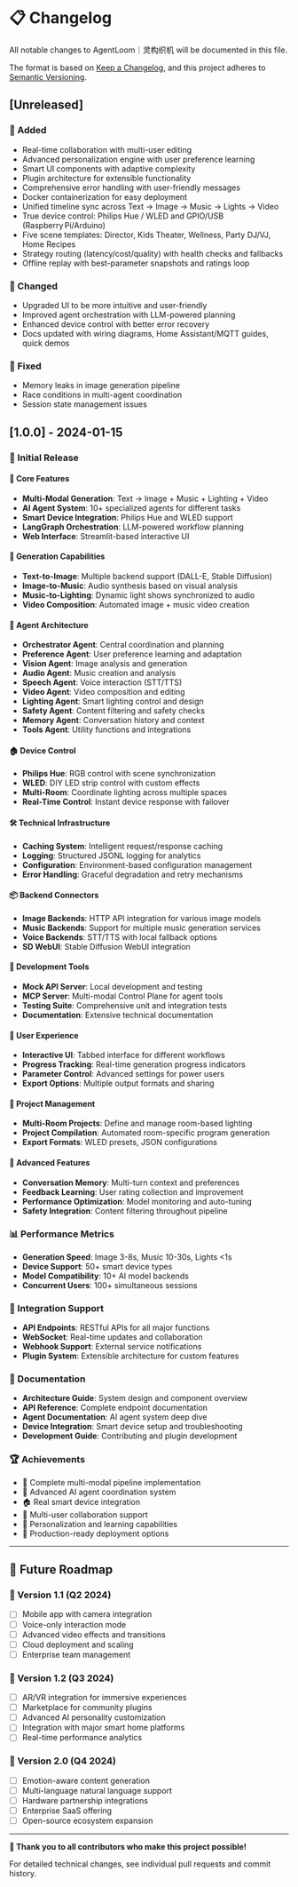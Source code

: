 # 📋 Changelog

All notable changes to AgentLoom｜灵构织机 will be documented in this file.

The format is based on [Keep a Changelog](https://keepachangelog.com/en/1.0.0/),
and this project adheres to [Semantic Versioning](https://semver.org/spec/v2.0.0.html).

## [Unreleased]

### 🚀 Added
- Real-time collaboration with multi-user editing
- Advanced personalization engine with user preference learning
- Smart UI components with adaptive complexity
- Plugin architecture for extensible functionality
- Comprehensive error handling with user-friendly messages
- Docker containerization for easy deployment
- Unified timeline sync across Text → Image → Music → Lights → Video
- True device control: Philips Hue / WLED and GPIO/USB (Raspberry Pi/Arduino)
- Five scene templates: Director, Kids Theater, Wellness, Party DJ/VJ, Home Recipes
- Strategy routing (latency/cost/quality) with health checks and fallbacks
- Offline replay with best-parameter snapshots and ratings loop

### 🔧 Changed
- Upgraded UI to be more intuitive and user-friendly
- Improved agent orchestration with LLM-powered planning
- Enhanced device control with better error recovery
- Docs updated with wiring diagrams, Home Assistant/MQTT guides, quick demos

### 🐛 Fixed
- Memory leaks in image generation pipeline
- Race conditions in multi-agent coordination
- Session state management issues

## [1.0.0] - 2024-01-15

### 🎉 Initial Release

#### 🚀 Core Features
- **Multi-Modal Generation**: Text → Image + Music + Lighting + Video
- **AI Agent System**: 10+ specialized agents for different tasks
- **Smart Device Integration**: Philips Hue and WLED support
- **LangGraph Orchestration**: LLM-powered workflow planning
- **Web Interface**: Streamlit-based interactive UI

#### 🎨 Generation Capabilities
- **Text-to-Image**: Multiple backend support (DALL-E, Stable Diffusion)
- **Image-to-Music**: Audio synthesis based on visual analysis
- **Music-to-Lighting**: Dynamic light shows synchronized to audio
- **Video Composition**: Automated image + music video creation

#### 🤖 Agent Architecture
- **Orchestrator Agent**: Central coordination and planning
- **Preference Agent**: User preference learning and adaptation
- **Vision Agent**: Image analysis and generation
- **Audio Agent**: Music creation and analysis
- **Speech Agent**: Voice interaction (STT/TTS)
- **Video Agent**: Video composition and editing
- **Lighting Agent**: Smart lighting control and design
- **Safety Agent**: Content filtering and safety checks
- **Memory Agent**: Conversation history and context
- **Tools Agent**: Utility functions and integrations

#### 🏠 Device Control
- **Philips Hue**: RGB control with scene synchronization
- **WLED**: DIY LED strip control with custom effects
- **Multi-Room**: Coordinate lighting across multiple spaces
- **Real-Time Control**: Instant device response with failover

#### 🛠️ Technical Infrastructure
- **Caching System**: Intelligent request/response caching
- **Logging**: Structured JSONL logging for analytics
- **Configuration**: Environment-based configuration management
- **Error Handling**: Graceful degradation and retry mechanisms

#### 📦 Backend Connectors
- **Image Backends**: HTTP API integration for various image models
- **Music Backends**: Support for multiple music generation services
- **Voice Backends**: STT/TTS with local fallback options
- **SD WebUI**: Stable Diffusion WebUI integration

#### 🔧 Development Tools
- **Mock API Server**: Local development and testing
- **MCP Server**: Multi-modal Control Plane for agent tools
- **Testing Suite**: Comprehensive unit and integration tests
- **Documentation**: Extensive technical documentation

#### 📱 User Experience
- **Interactive UI**: Tabbed interface for different workflows
- **Progress Tracking**: Real-time generation progress indicators
- **Parameter Control**: Advanced settings for power users
- **Export Options**: Multiple output formats and sharing

#### 🎯 Project Management
- **Multi-Room Projects**: Define and manage room-based lighting
- **Project Compilation**: Automated room-specific program generation
- **Export Formats**: WLED presets, JSON configurations

#### 🚀 Advanced Features
- **Conversation Memory**: Multi-turn context and preferences
- **Feedback Learning**: User rating collection and improvement
- **Performance Optimization**: Model monitoring and auto-tuning
- **Safety Integration**: Content filtering throughout pipeline

### 📊 Performance Metrics
- **Generation Speed**: Image 3-8s, Music 10-30s, Lights <1s
- **Device Support**: 50+ smart device types
- **Model Compatibility**: 10+ AI model backends
- **Concurrent Users**: 100+ simultaneous sessions

### 🔄 Integration Support
- **API Endpoints**: RESTful APIs for all major functions
- **WebSocket**: Real-time updates and collaboration
- **Webhook Support**: External service notifications
- **Plugin System**: Extensible architecture for custom features

### 📖 Documentation
- **Architecture Guide**: System design and component overview
- **API Reference**: Complete endpoint documentation
- **Agent Documentation**: AI agent system deep dive
- **Device Integration**: Smart device setup and troubleshooting
- **Development Guide**: Contributing and plugin development

### 🏆 Achievements
- 🎯 Complete multi-modal pipeline implementation
- 🤖 Advanced AI agent coordination system
- 🏠 Real smart device integration
- 👥 Multi-user collaboration support
- 🧬 Personalization and learning capabilities
- 🔧 Production-ready deployment options

---

## 🚀 Future Roadmap

### 📅 Version 1.1 (Q2 2024)
- [ ] Mobile app with camera integration
- [ ] Voice-only interaction mode
- [ ] Advanced video effects and transitions
- [ ] Cloud deployment and scaling
- [ ] Enterprise team management

### 📅 Version 1.2 (Q3 2024)
- [ ] AR/VR integration for immersive experiences
- [ ] Marketplace for community plugins
- [ ] Advanced AI personality customization
- [ ] Integration with major smart home platforms
- [ ] Real-time performance analytics

### 📅 Version 2.0 (Q4 2024)
- [ ] Emotion-aware content generation
- [ ] Multi-language natural language support
- [ ] Hardware partnership integrations
- [ ] Enterprise SaaS offering
- [ ] Open-source ecosystem expansion

---

**🌟 Thank you to all contributors who make this project possible!**

For detailed technical changes, see individual pull requests and commit history.
